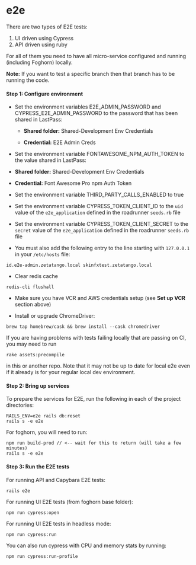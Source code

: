 # e2e
There are two types of E2E tests:

1. UI driven using Cypress
2. API driven using ruby

For all of them you need to have all micro-service configured and running (including Foghorn) locally.

**Note:** If you want to test a specific branch then that branch has to be running the code.

#### Step 1: Configure environment

* Set the environment variables E2E_ADMIN_PASSWORD and CYPRESS_E2E_ADMIN_PASSWORD to the password that has been shared in LastPass:

  * **Shared folder:** Shared-Development Env Credentials

  * **Credential:** E2E Admin Creds

* Set the environment variable FONTAWESOME_NPM_AUTH_TOKEN to the value shared in LastPass:

 * **Shared folder:** Shared-Development Env Credentials

 * **Credential:** Font Awesome Pro npm Auth Token

* Set the environment variable THIRD_PARTY_CALLS_ENABLED to true

* Set the environment variable CYPRESS_TOKEN_CLIENT_ID to the `uid` value of the `e2e_application` defined in the roadrunner `seeds.rb` file

* Set the environment variable CYPRESS_TOKEN_CLIENT_SECRET to the `secret` value of the `e2e_application` defined in the roadrunner `seeds.rb` file

* You must also add the following entry to the line starting with `127.0.0.1` in your `/etc/hosts` file:

```
id.e2e-admin.zetatango.local skinfxtest.zetatango.local
```

* Clear redis cache

```
redis-cli flushall
```

* Make sure you have VCR and AWS credentials setup (see **Set up VCR** section above)


* Install or upgrade ChromeDriver:

```
brew tap homebrew/cask && brew install --cask chromedriver
```

If you are having problems with tests failing locally that are passing on CI, you may need to run

```
rake assets:precompile
```

in this or another repo.  Note that it may not be up to date for local e2e even if it already is for your regular local dev environment.

#### Step 2: Bring up services

To prepare the services for E2E, run the following in each of the project directories:

```
RAILS_ENV=e2e rails db:reset
rails s -e e2e
```

For foghorn, you will need to run:

```
npm run build-prod // <-- wait for this to return (will take a few minutes)
rails s -e e2e
```

#### Step 3: Run the E2E tests

For running API and Capybara E2E tests:
```
rails e2e
```

For running UI E2E tests (from foghorn base folder):
```
npm run cypress:open
```

For running UI E2E tests in headless mode:
```
npm run cypress:run
```

You can also run cypress with CPU and memory stats by running:

```
npm run cypress:run-profile
```